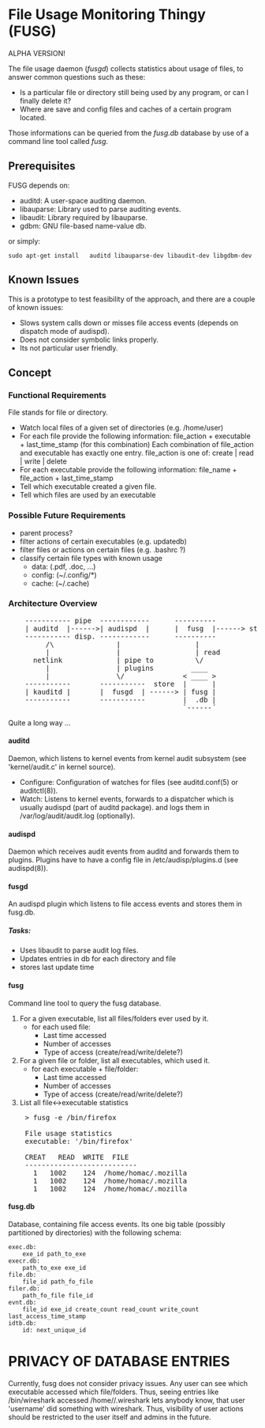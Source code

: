 
# File Usage Monitoring Thingy (FUSG)

ALPHA VERSION!

The file usage daemon (*fusgd*) collects statistics about usage 
of files, to answer common questions such as these:

* Is a particular file or directory still being used by any program, 
  or can I finally delete it?
* Where are save and config files and caches of a certain program 
  located.

Those informations can be queried from the *fusg.db* database by use of
a command line tool called *fusg*.

## Prerequisites
FUSG depends on:

* auditd: A user-space auditing daemon. 
* libauparse: Library used to parse auditing events.
* libaudit: Library required by libauparse.
* gdbm: GNU file-based name-value db.

or simply:

    sudo apt-get install   auditd libauparse-dev libaudit-dev libgdbm-dev


## Known Issues

This is a prototype to test feasibility of the approach, 
and there are a couple of known issues:

* Slows system calls down or misses file access events 
  (depends on dispatch mode of audispd).
* Does not consider symbolic links properly.
* Its not particular user friendly.


## Concept

### Functional Requirements

File stands for file or directory.


* Watch local files of a given set of directories (e.g. /home/user)
* For each file provide the following information:
  file_action + executable + last_time_stamp (for this combination)
  Each combination of file_action and executable has exactly one entry.
  file_action is one of: create | read | write | delete
* For each executable provide the following information:
  file_name + file_action + last_time_stamp
* Tell which executable created a given file.
* Tell which files are used by an executable

### Possible Future Requirements

* parent process?
* filter actions of certain executables (e.g. updatedb)
* filter files or actions on certain files (e.g. .bashrc ?)
* classify certain file types with known usage
  * data:   (.pdf, .doc, ...)
  * config: (~/.config/*)
  * cache:  (~/.cache)

### Architecture Overview

<pre>
    -----------	pipe  ------------      ----------
    | auditd  |------>| audispd  |      |  fusg  |------> stdout
    ----------- disp. ------------      ----------
		 /\               |                  |
		 |                |                  | read
	  netlink             | pipe to          \/
		 |                | plugins         ____
		 |                \/              < ____ >
    -----------       -----------  store  |      |
    | kauditd |       |  fusgd  | ------> | fusg |
    -----------       -----------         |  .db |
		    		                      `------´
</pre>
Quite a long way ...

		  
#### auditd
Daemon, which listens to kernel events from kernel audit subsystem 
(see 'kernel/audit.c' in kernel source).
* Configure: Configuration of watches for files (see auditd.conf(5) or auditctl(8)).
* Watch: Listens to kernel events, forwards to a dispatcher
  which is usually audispd (part of auditd package).
  and logs them in /var/log/audit/audit.log (optionally).

#### audispd
Daemon which receives audit events from auditd and forwards them to 
plugins. Plugins have to have a config file in /etc/audisp/plugins.d 
(see audispd(8)).

#### fusgd
An audispd plugin which listens to file access events
and stores them in fusg.db.
##### Tasks:
  * Uses libaudit to parse audit log files.
  * Updates entries in db for each directory and file
  * stores last update time
  
#### fusg
Command line tool to query the fusg database.

1. For a given executable, list all files/folders ever used by it.
    - for each used file:
        * Last time accessed
        * Number of accesses
        * Type of access (create/read/write/delete?)
2. For a given file or folder, list all executables, which used it.
    - for each executable + file/folder:
        * Last time accessed
        * Number of accesses
        * Type of access (create/read/write/delete?)
3. List all file<->executable statistics

<pre>
    > fusg -e /bin/firefox
    
    File usage statistics
    executable: '/bin/firefox'
    
    CREAT   READ  WRITE  FILE
    ---------------------------
      1   1002    124  /home/homac/.mozilla
      1   1002    124  /home/homac/.mozilla
      1   1002    124  /home/homac/.mozilla
</pre>      

#### fusg.db
Database, containing file access events.
Its one big table (possibly partitioned by directories) with the following
schema:

    exec.db:
		exe_id path_to_exe
    execr.db:
		path_to_exe exe_id
    file.db:
		file_id path_fo_file
    filer.db:
		path_fo_file file_id
    evnt.db: 
		file_id exe_id create_count read_count write_count last_access_time_stamp
    idtb.db:
        id: next_unique_id




# PRIVACY OF DATABASE ENTRIES

Currently, fusg does not consider privacy issues. Any user can see which 
executable accessed which file/folders. Thus, seeing entries like 
/bin/wireshark accessed /home/<username>/.wireshark lets anybody know, that user 
'username' did something with wireshark. Thus, visibility of user 
actions should be restricted to the user itself and admins in the future. 

